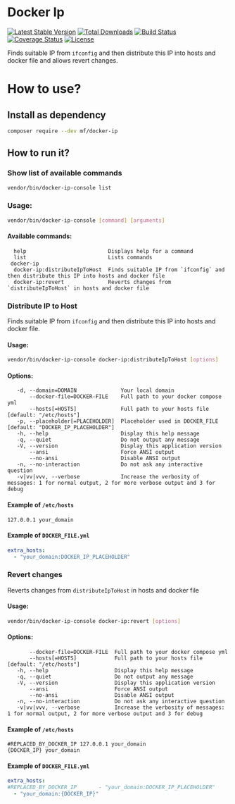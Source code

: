 Docker Ip
=========

[![Latest Stable Version](https://img.shields.io/packagist/v/mf/docker-ip.svg)](https://packagist.org/packages/mf/docker-ip)
[![Total Downloads](https://img.shields.io/packagist/dt/mf/docker-ip.svg)](https://packagist.org/packages/mf/docker-ip)
[![Build Status](https://travis-ci.org/MortalFlesh/docker-ip-php.svg?branch=master)](https://travis-ci.org/MortalFlesh/docker-ip-php)
[![Coverage Status](https://coveralls.io/repos/github/MortalFlesh/docker-ip-php/badge.svg?branch=master)](https://coveralls.io/github/MortalFlesh/docker-ip-php?branch=master)
[![License](https://img.shields.io/packagist/l/mf/docker-ip.svg)](https://packagist.org/packages/mf/docker-ip)

Finds suitable IP from `ifconfig` and then distribute this IP into hosts and docker file and allows revert changes.

# How to use?

## Install as dependency

```bash
composer require --dev mf/docker-ip
```

## How to run it?

### Show list of available commands
```bash
vendor/bin/docker-ip-console list
```

### Usage:
```bash
vendor/bin/docker-ip-console [command] [arguments]
```

#### Available commands:
      help                          Displays help for a command
      list                          Lists commands
     docker-ip
      docker-ip:distributeIpToHost  Finds suitable IP from `ifconfig` and then distribute this IP into hosts and docker file
      docker-ip:revert              Reverts changes from `distributeIpToHost` in hosts and docker file


### Distribute IP to Host
Finds suitable IP from `ifconfig` and then distribute this IP into hosts and docker file.

#### Usage:
```bash
vendor/bin/docker-ip-console docker-ip:distributeIpToHost [options]
```

#### Options:
       -d, --domain=DOMAIN              Your local domain
           --docker-file=DOCKER-FILE    Full path to your docker compose yml
           --hosts[=HOSTS]              Full path to your hosts file [default: "/etc/hosts"]
       -p, --placeholder[=PLACEHOLDER]  Placeholder used in DOCKER_FILE [default: "DOCKER_IP_PLACEHOLDER"]
       -h, --help                       Display this help message
       -q, --quiet                      Do not output any message
       -V, --version                    Display this application version
           --ansi                       Force ANSI output
           --no-ansi                    Disable ANSI output
       -n, --no-interaction             Do not ask any interactive question
       -v|vv|vvv, --verbose             Increase the verbosity of messages: 1 for normal output, 2 for more verbose output and 3 for debug

#### Example of `/etc/hosts`
```
127.0.0.1 your_domain
```

#### Example of `DOCKER_FILE.yml`
```yaml
extra_hosts:
  - "your_domain:DOCKER_IP_PLACEHOLDER"
```


### Revert changes
Reverts changes from `distributeIpToHost` in hosts and docker file

#### Usage:
```bash
vendor/bin/docker-ip-console docker-ip:revert [options]
```

#### Options:
           --docker-file=DOCKER-FILE  Full path to your docker compose yml
           --hosts[=HOSTS]            Full path to your hosts file [default: "/etc/hosts"]
       -h, --help                     Display this help message
       -q, --quiet                    Do not output any message
       -V, --version                  Display this application version
           --ansi                     Force ANSI output
           --no-ansi                  Disable ANSI output
       -n, --no-interaction           Do not ask any interactive question
       -v|vv|vvv, --verbose           Increase the verbosity of messages: 1 for normal output, 2 for more verbose output and 3 for debug

#### Example of `/etc/hosts`
```
#REPLACED_BY_DOCKER_IP 127.0.0.1 your_domain
{DOCKER_IP} your_domain
```

#### Example of `DOCKER_FILE.yml`
```yaml
extra_hosts:
#REPLACED_BY_DOCKER_IP       - "your_domain:DOCKER_IP_PLACEHOLDER"
  - "your_domain:{DOCKER_IP}"
```
